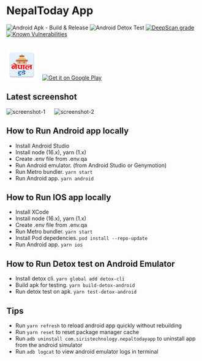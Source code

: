 # NepalToday App

![Android Apk - Build & Release](https://github.com/siristechnology/nepaltoday-app/workflows/Android%20Apk%20-%20Build%20&%20Release/badge.svg)
![Android Detox Test](https://github.com/siristechnology/nepaltoday-app/workflows/Android%20Detox%20Test/badge.svg)
[![DeepScan grade](https://deepscan.io/api/teams/5348/projects/7146/branches/66889/badge/grade.svg)](https://deepscan.io/dashboard#view=project&tid=5348&pid=7146&bid=66889)
[![Known Vulnerabilities](https://snyk.io/test/github/siristechnology/nepaltoday-app/badge.svg?targetFile=android/app/build.gradle)](https://snyk.io/test/github/siristechnology/nepaltoday-app?targetFile=android/app/build.gradle)

<br/>
<div>
<img src="android/app/src/main/res/mipmap-xxhdpi/ic_launcher.png" alt="screenshot-1" height="80" style="margin-right:10px"/>
<a href='https://play.google.com/store/apps/details?id=com.siristechnology.nepaltodayapp&pcampaignid=pcampaignidMKT-Other-global-all-co-prtnr-py-PartBadge-Mar2515-1' target='_blank' rel="noopener noreferrer"><img alt='Get it on Google Play' src='https://play.google.com/intl/en_us/badges/static/images/badges/en_badge_web_generic.png' height="80"/></a>
</div>

## Latest screenshot

<div>
<img src="assets/images/screenshot-1.png" alt="screenshot-1" width="300" style="margin-right:20px"/>
<img src="assets/images/screenshot-2.png" alt="screenshot-2" width="300"/>
</div>

## How to Run Android app locally

-   Install Android Studio
-   Install node (16.x), yarn (1.x)
-   Create .env file from .env.qa
-   Run Android emulator. (from Android Studio or Genymotion)
-   Run Metro bundler. `yarn start`
-   Run Android app. `yarn android`

## How to Run IOS app locally

-   Install XCode
-   Install node (16.x), yarn (1.x)
-   Create .env file from .env.qa
-   Run Metro bundler. `yarn start`
-   Install Pod depedencies. `pod install --repo-update`
-   Run Android app. `yarn ios`

## How to Run Detox test on Android Emulator

-   Install detox cli. `yarn global add detox-cli`
-   Build apk for testing. `yarn build-detox-android`
-   Run detox test on apk. `yarn test-detox-android`

## Tips

-   Run `yarn refresh` to reload android app quickly without rebuilding
-   Run `yarn reset` to reset package manager cache
-   Run `adb uninstall com.siristechnology.nepaltodayapp` to uninstall app from the android simulator
-   Run `adb logcat` to view android emulator logs in terminal
